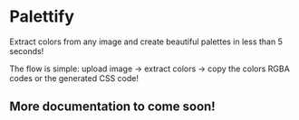 # Palettify

Extract colors from any image and create beautiful palettes in less than 5 seconds!

The flow is simple: upload image -> extract colors -> copy the colors RGBA codes or the generated CSS code!

## More documentation to come soon!
